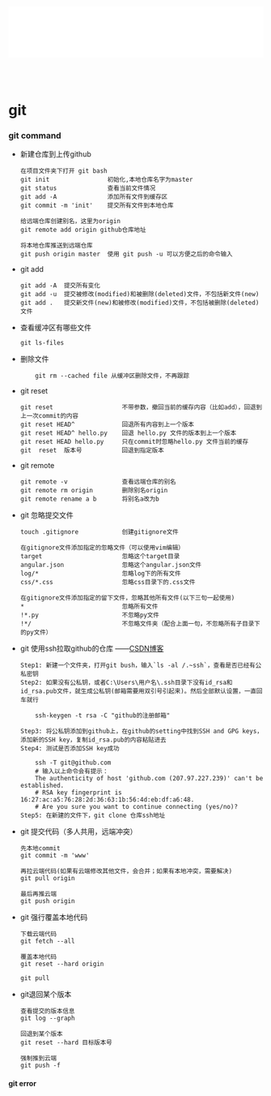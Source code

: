 <iframe id='head' align="center" width="100%" height="100" src="others_show.html"  frameborder="no" border="0" marginwidth="0" marginheight="px" scrolling="no" ></iframe>

<style>
    .iframe{margin:0 auto;}
</style>
<script src="https://code.jquery.com/jquery-3.1.1.min.js"></script>
<script>
    var oDiv = document.getElementById('head');
    oDiv.style.position = 'fixed'; oDiv.style.top = '0px'; oDiv.style.left = '0px'; oDiv.style.backgroundColor = 'rgba(255,255,255,0)';
    document.querySelector("body > div > h1 > a").innerHTML=''
    document.title="others/git";
</script>
<br><br>
<!-- ___________________________________________ -->
<!-- ___________________________________________ -->



# git

### git command


* 新建仓库到上传github
    ```git
    在项目文件夹下打开 git bash
    git init                初始化,本地仓库名字为master
    git status              查看当前文件情况
    git add -A              添加所有文件到缓存区
    git commit -m 'init'    提交所有文件到本地仓库

    给远端仓库创建别名，这里为origin
    git remote add origin github仓库地址
    
    将本地仓库推送到远端仓库
    git push origin master  使用 git push -u 可以方便之后的命令输入

    ```

* git add
    ```git
    git add -A  提交所有变化
    git add -u  提交被修改(modified)和被删除(deleted)文件，不包括新文件(new)
    git add .   提交新文件(new)和被修改(modified)文件，不包括被删除(deleted)文件
    ```
* 查看缓冲区有哪些文件
    ```git
    git ls-files
    ```
* 删除文件
    ```git
        git rm --cached file 从缓冲区删除文件，不再跟踪
    ```


* git reset
    ```git
    git reset                   不带参数，撤回当前的缓存内容（比如add），回退到上一次commit的内容
    git reset HEAD^             回退所有内容到上一个版本  
    git reset HEAD^ hello.py    回退 hello.py 文件的版本到上一个版本
    git reset HEAD hello.py     只在commit时忽略hello.py 文件当前的缓存  
    git  reset  版本号           回退到指定版本
    ```

* git remote
    ```git
    git remote -v               查看远端仓库的别名
    git remote rm origin        删除别名origin
    git remote rename a b       将别名a改为b
    ```

* git 忽略提交文件
    ```git
    touch .gitignore            创建gitignore文件
        
    在gitignore文件添加指定的忽略文件（可以使用vim编辑）
    target                      忽略这个target目录
    angular.json                忽略这个angular.json文件
    log/*                       忽略log下的所有文件
    css/*.css                   忽略css目录下的.css文件

    在gitignore文件添加指定的留下文件，忽略其他所有文件(以下三句一起使用)
    *                           忽略所有文件
    !*.py                       不忽略py文件
    !*/                         不忽略文件夹（配合上面一句，不忽略所有子目录下的py文件）
    ```

* git 使用ssh拉取github的仓库 ——[CSDN博客](https://blog.csdn.net/felicity294250051/article/details/53606158)
    ```git
    Step1: 新建一个文件夹，打开git bush，输入`ls -al /.~ssh`，查看是否已经有公私密钥
    Step2: 如果没有公私钥，或者C:\Users\用户名\.ssh目录下没有id_rsa和id_rsa.pub文件，就生成公私钥(邮箱需要用双引号引起来)。然后全部默认设置，一直回车就行
        
        ssh-keygen -t rsa -C "github的注册邮箱"

    Step3: 将公私钥添加到github上，在github的setting中找到SSH and GPG keys，添加新的SSH key，复制id_rsa.pub的内容粘贴进去
    Step4: 测试是否添加SSH key成功
        
        ssh -T git@github.com
        # 输入以上命令会有提示：
        The authenticity of host 'github.com (207.97.227.239)' can't be established.
        # RSA key fingerprint is 16:27:ac:a5:76:28:2d:36:63:1b:56:4d:eb:df:a6:48.
        # Are you sure you want to continue connecting (yes/no)?
    Step5: 在新建的文件下，git clone 仓库ssh地址
     ```

* git 提交代码（多人共用，远端冲突）
    ```git
    先本地commit
    git commit -m 'www'

    再拉云端代码(如果有云端修改其他文件，会合并；如果有本地冲突，需要解决)
    git pull origin

    最后再推云端
    git push origin
    ```

* git 强行覆盖本地代码
    ```git
    下载云端代码
    git fetch --all

    覆盖本地代码
    git reset --hard origin

    git pull
    ```

* git退回某个版本
    ```git
    查看提交的版本信息
    git log --graph

    回退到某个版本               
    git reset --hard 目标版本号

    强制推到云端
    git push -f     
    ```
     
#### git error

